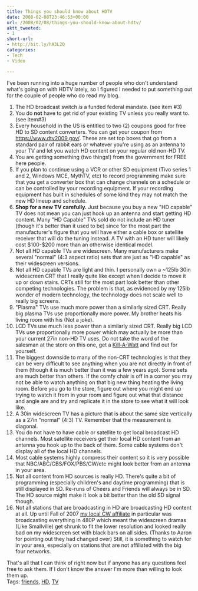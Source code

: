 ```yaml
---
title: Things you should know about HDTV
date: 2008-02-08T23:46:53+00:00
url: /2008/02/08/things-you-should-know-about-hdtv/
aktt_tweeted:
- 1
short-url:
- http://bit.ly/hA3L2Q
categories:
- Tech
- Video

---
```

<div class='microid-mailto+http:sha1:148cee5b3e54dc72ec20423fdc8d0c508498bfc2'>

I've been running into a huge number of people who don't understand what's going on with HDTV lately, so I figured I needed to put something out for the couple of people who do read my blog.
<ol>
<li>
The HD broadcast switch <em>is</em> a funded federal mandate. (see item #3)
</li>
<li>
You do <strong>not</strong> have to get rid of your existing TV unless you really want to. (see item#3)
</li>
<li>
Every household in the US is entitled to two (2) coupons good for free HD to SD content converters. You can get your coupon from <a href="https://www.dtv2009.gov/">https://www.dtv2009.gov/</a>. These are set top boxes that go from a standard pair of rabbit ears or whatever you're using as an antenna to your TV and let you watch HD content on your regular old non-HD TV.
</li>
<li>
You are getting something (two things!) from the government for FREE here people.
</li>
<li>
If you plan to continue using a VCR or other SD equipment (Tivo series 1 and 2, Windows MCE, MythTV, etc) to record programming make sure that you get a converter box that can change channels on a schedule or can be controlled by your recording equipment. If your recording equipment has built in schedules of some kind they may not match the new HD lineup and schedule.
</li>
<li>
<strong>Shop for a new TV carefully.</strong> Just because you buy a new "HD capable" TV does not mean you can just hook up an antenna and start getting HD content. Many "HD Capable" TVs sold do not include an HD tuner (though it's better than it used to be) since for the most part the manufacturer's figure that you will have either a cable box or satellite receiver that will do the tuning instead. A TV with an HD tuner will likely cost $100-$200 more than an otherwise identical model.
</li>
<li>
Not all HD capable TVs are widescreen. Many manufacturers make several "normal" (4:3 aspect ratio) sets that are just as "HD capable" as their widescreen versions.
</li>
<li>
Not all HD capable TVs are light and thin. I personally own a ~125lb 30in widescreen CRT that I really quite like except when I decide to move it up or down stairs. CRTs still for the most part look better than other competing technologies. The problem is that, as evidenced by my 125lb wonder of modern technology, the technology does not scale well to really big screens.
</li>
<li>
"Plasma" TVs use much more power than a similarly sized CRT. Really big plasma TVs use proportionally more power. My brother heats his living room with his (Not a joke).
</li>
<li>
LCD TVs use much less power than a similarly sized CRT. Really big LCD TVs use proportionally more power which may actually be more than your current 27in non-HD TV uses. Do not take the word of the salesman at the store on this one, get a <a href="http://www.p3international.com/products/special/P4400/P4400-CE.html">Kill-A-Watt</a> and find out for yourself.
</li>
<li>
The biggest downside to many of the non-CRT technologies is that they can be very difficult to see anything when you are not directly in front of them (though it is much better than it was a few years ago). Some sets are much better than others. If the comfy chair is off in a corner you may not be able to watch anything on that big new thing heating the living room. Before you go to the store, figure out where you might end up trying to watch it from in your room and figure out what that distance and angle are and try and replicate it in the store to see what it will look like.
</li>
<li>
A 30in widescreen TV has a picture that is about the same size vertically as a 27in "normal" (4:3) TV. Remember that the measurement is diagonal.
</li>
<li>
You do not have to have cable or satellite to get local broadcast HD channels. Most satellite receivers get their local HD content from an antenna you hook up to the back of them. Some cable systems don't display all of the local HD channels.
</li>
<li>
Most cable systems highly compress their content so it is very possible that NBC/ABC/CBS/FOX/PBS/CW/etc might look better from an antenna in your area.
</li>
<li>
Not all content from HD sources is really HD. There's quite a bit of programming (especially children's and daytime programming) that is still displayed in SD. Re-runs of Cheers and Friends will always be in SD. The HD source might make it look a bit better than the old SD signal though.
</li>
<li>
Not all stations that are broadcasting in HD are broadcasting HD content at all. Up until Fall of 2007 <a href="http://www.thecwtc.com/">my local CW affiliate</a> in particular was broadcasting everything in 480P which meant the widescreen dramas (Like Smallville) get shrunk to fit the lower resolution and looked really bad on my widescreen set with black bars on all sides. (Thanks to Aaron for pointing out they had changed over) Still, it is something to watch for in your area, especially on stations that are not affiliated with the big four networks.
</li>
</ol>
That's all that I can think of right now but if anyone has any questions feel free to ask them. If I don't know the answer I'm more than willing to look them up.

</div>

<div class="st-post-tags">
Tags: <a href="http://www.cavort.org/tag/friends/" title="friends" rel="tag">friends</a>, <a href="http://www.cavort.org/tag/hd/" title="HD" rel="tag">HD</a>, <a href="http://www.cavort.org/tag/tv/" title="TV" rel="tag">TV</a><br />
</div>
